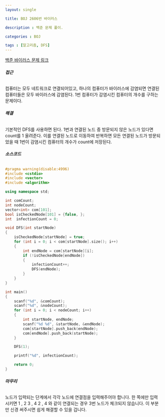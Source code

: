 ```yaml
---
layout: single 

title: BOJ 2606번 바이러스

description : 백준 문제 풀이.

categories : BOJ

tags : [알고리즘, DFS]
---
```


 
[백준 바이러스 문제 링크](https://www.acmicpc.net/problem/2606)



######  **접근**

컴퓨터는 모두 네트워크로 연결되어있고, 
하나의 컴퓨터가 바이러스에 감염되면 연결된 컴퓨터들은 모두 바이러스에 감염된다.
1번 컴퓨터가 감염시킨 컴퓨터의 개수를 구하는 문제이다. 


###### **해결**

기본적인 DFS를 사용하면 된다.
1번과 연결된 노드 중 방문되지 않은 노드가 있다면 count를 1 올려준다. 
이를 연결된 노드로 이동하여 반복하면 모든 연결된 노드가 방문되었을 때 1번이 감염시킨 컴퓨터의 개수가 count에 저장된다. 



###### **소스코드** 

~~~c++
#pragma warning(disable:4996)
#include <cstdio>
#include <vector>
#include <algorithm>

using namespace std;

int comCount;
int nodeCount;
vector<int> com[101];
bool isCheckedNode[101] = {false, };
int  infectionCount = 0;

void DFS(int startNode)
{
​    isCheckedNode[startNode] = true;
​    for (int i = 0; i < com[startNode].size(); i++)
​    {
​        int endNode = com[startNode][i];
​        if (!isCheckedNode[endNode])
​        {
​            infectionCount++;
​            DFS(endNode);
​        }
​    }
}

int main()
{
​    scanf("%d", &comCount);
​    scanf("%d", &nodeCount);
​    for (int i = 0; i < nodeCount; i++)
​    {
​        int startNode, endNode;
​        scanf("%d %d", &startNode, &endNode);
​        com[startNode].push_back(endNode);
​        com[endNode].push_back(startNode);
​    }

​    DFS(1);

​    printf("%d", infectionCount);

​    return 0;
}
~~~



###### **마무리**

노드가 입력되는 단계에서 각각 노드에 연결점을 입력해주어야 합니다. 
한 쪽에만 입력시키면 
1 , 2 
3 , 4 
2 , 4 
와 같이 연결되는 경우 3번 노드가 체크되지 않습니다. 
이 부분만 신경 써주시면 쉽게 해결할 수 있을 겁니다.





